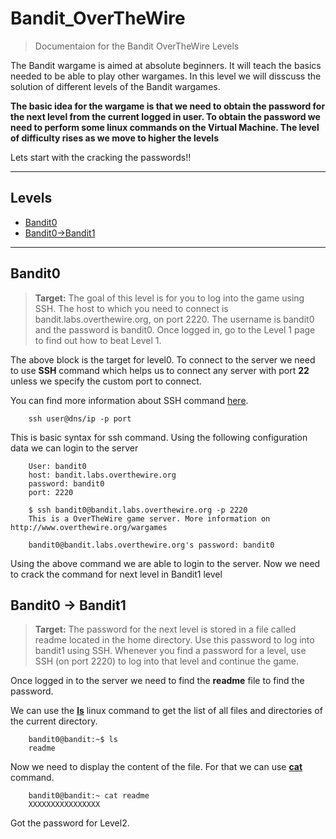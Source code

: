 # Bandit_OverTheWire
>Documentaion for the Bandit OverTheWire Levels

The Bandit wargame is aimed at absolute beginners. It will teach the basics needed to be able to play other wargames. In this level we will disscuss the solution of different levels of the Bandit wargames.

**The basic idea for the wargame is that we need to obtain the password for the next level from the current logged in user. To obtain the password we need to perform some linux commands on the Virtual Machine. The level of difficulty rises as we move to higher the levels**

Lets start with the cracking the passwords!!

---
## Levels
- [Bandit0](#bandit0)
- [Bandit0->Bandit1](#bandit0---bandit1)

---
## Bandit0

> **Target:** The goal of this level is for you to log into the game using SSH. The host to which you need to connect is bandit.labs.overthewire.org, on port 2220. The username is bandit0 and the password is bandit0. Once logged in, go to the Level 1 page to find out how to beat Level 1.

The above block is the target for level0.
To connect to the server we need to use **SSH** command which helps us to connect any server with port **22** unless we specify the custom port to connect.

You can find more information about SSH command [here](https://man7.org/linux/man-pages/man1/ssh.1.html).

```
    ssh user@dns/ip -p port
```
This is basic syntax for ssh command. Using the following configuration data we can login to the server

```
    User: bandit0 
    host: bandit.labs.overthewire.org
    password: bandit0
    port: 2220
```
```
    $ ssh bandit0@bandit.labs.overthewire.org -p 2220
    This is a OverTheWire game server. More information on http://www.overthewire.org/wargames

    bandit0@bandit.labs.overthewire.org's password: bandit0
```
Using the above command we are able to login to the server. Now we need to crack the command for next level in Bandit1 level

## Bandit0 -> Bandit1

> **Target:** The password for the next level is stored in a file called readme located in the home directory. Use this password to log into bandit1 using SSH. Whenever you find a password for a level, use SSH (on port 2220) to log into that level and continue the game.

Once logged in to the server we need to find the **readme** file to find the password. 

We can use the **[ls](https://en.wikipedia.org/wiki/Ls)** linux command to get the list of all files and directories of the current directory.
```
    bandit0@bandit:~$ ls
    readme
```
Now we need to display the content of the file. For that we can use **[cat](https://en.wikipedia.org/wiki/Cat_(Unix))** command.
```
    bandit0@bandit:~ cat readme
    XXXXXXXXXXXXXXXX
```
Got the password for Level2.

